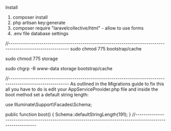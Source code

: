 ﻿Install

1. composer install
2. php artisan key:generate
3. composer require "laravelcollective/html"	- allow to use forms
4. .env file database settings

//-----------------------------------------------------------------------------------------------------------
sudo chmod 775 bootstrap/cache

sudo chmod 775 storage

sudo chgrp -R www-data storage bootstrap/cache

//-----------------------------------------------------------------------------------------------------------
As outlined in the Migrations guide to fix this all you have to do is edit your AppServiceProvider.php file and inside the boot method set a default string length:

use Illuminate\Support\Facades\Schema;

public function boot()
{
    Schema::defaultStringLength(191);
}
//-----------------------------------------------------------------------------------------------------------